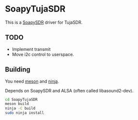 # SoapyTujaSDR

This is a [SoapySDR](https://github.com/pothosware/SoapySDR/wiki) driver for TujaSDR.

## TODO

* Implement transmit
* Move i2c control to userspace.

## Building

You need [meson](https://mesonbuild.com/) and [ninja](https://ninja-build.org/).

Depends on SoapySDR and ALSA (often called libasound2-dev).

```bash
cd SoapyTujaSDR
meson build
ninja -C build
sudo ninja install
```
